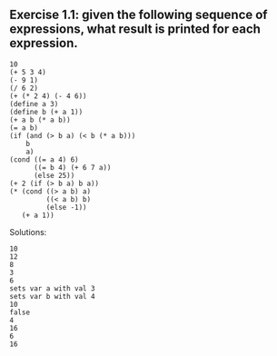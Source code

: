 ## Exercise 1.1: given the following sequence of expressions, what result is printed for each expression.  
```
10  
(+ 5 3 4)  
(- 9 1)  
(/ 6 2)  
(+ (* 2 4) (- 4 6))  
(define a 3)  
(define b (+ a 1))  
(+ a b (* a b))  
(= a b)  
(if (and (> b a) (< b (* a b)))  
    b  
    a)  
(cond ((= a 4) 6)  
      ((= b 4) (+ 6 7 a))  
      (else 25))  
(+ 2 (if (> b a) b a))  
(* (cond ((> a b) a)  
         ((< a b) b)  
         (else -1))  
   (+ a 1))  
```
Solutions:  
```
10  
12  
8  
3  
6  
sets var a with val 3  
sets var b with val 4  
10  
false  
4  
16  
6  
16
```